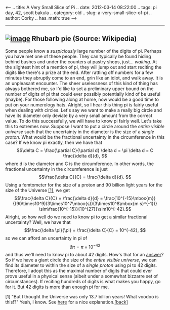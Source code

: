 <--
.. title: A Very Small Slice of Pi
.. date: 2012-03-14 08:22:00
.. tags: pi day, 42, scott bakula
.. category: old
.. slug: a-very-small-slice-of-pi
.. author: Corky
.. has_math: true
-->


  -----------------------------------------------------------------------------------------------------------------------------------------------------------------------------------------------------
  [![image](http://3.bp.blogspot.com/-q37nqPUh_t0/T2AJgUmFLKI/AAAAAAAAAWY/0rvkqKzmDBs/s320/rhubarb.JPG)](http://3.bp.blogspot.com/-q37nqPUh_t0/T2AJgUmFLKI/AAAAAAAAAWY/0rvkqKzmDBs/s1600/rhubarb.JPG)
  Rhubarb pie (Source: Wikipedia)
  -----------------------------------------------------------------------------------------------------------------------------------------------------------------------------------------------------

Some people know a *suspiciously* large number of the digits of pi.
Perhaps you have met one of these people. They can typically be found
hiding behind bushes and under the counters at pastry shops, just...
*waiting*. At the slightest hint of a mention of pi, they will jump out
and start reciting the digits like there's a prize at the end. After
rattling off numbers for a few minutes they abruptly come to an end,
grin like an idiot, and walk away. It is an unpleasant encounter. The
sheer uselessness of this kind of thing has always bothered me, so I'd
like to set a preliminary upper bound on the number of digits of pi that
could ever possibly potentially kind of be useful (maybe). For those
following along at home, now would be a good time to put on your
numerology hats. Alright, so I hear this thing pi is fairly useful when
dealing with circles. Let's say we want to make a really big circle and
have its diameter only deviate by a very small amount from the correct
value. To do this successfully, we will have to know pi fairly well.
Let's take this to extremes now. Suppose I want to put a circle around
the *entire visible universe* such that the uncertainty in the diameter
is the size of a *single proton*. What would be the fractional
uncertainty in the circumference in this case? If we know pi exactly,
then we have that $$\delta C = \frac{\partial C}{\partial d} \delta
d = \pi \delta d = C \frac{\delta d}{d}, $$ where d is the diameter
and C is the circumference. In other words, the fractional uncertainty
in the circumference is just $$\frac{\delta C}{C} = \frac{\delta
d}{d}. $$ Using a femtometer for the size of a proton and 90 billion
light years for the size of the Universe [[1]](#note), we get
$$\frac{\delta C}{C} = \frac{\delta d}{d} =
\frac{10^{-15}\mbox{m}}{(90\times10^9)(3\times10^7\mbox{s})(3\times10^8\mbox{m
s}^{-1})} \sim\frac{10^{-15}}{10^{27}}\sim10^{-42}.$$ Alright, so
how well do we need to know pi to get a similar fractional uncertainty?
Well, we have that $$\frac{\delta \pi}{\pi} = \frac{\delta C}{C} =
10^{-42}, $$ so we can afford an uncertainty in pi of $$ \delta \pi =
\pi \times 10^{-42}$$ and thus we'll need to know pi to about 42
digits. How's that for an
[answer](http://en.wikipedia.org/wiki/Phrases_from_The_Hitchhiker%27s_Guide_to_the_Galaxy#Answer_to_the_Ultimate_Question_of_Life.2C_the_Universe.2C_and_Everything_.2842.29)?
So if we have a giant circle the size of the *entire visible universe*,
we can find its diameter to within the size of a *single proton* using
pi to 42 digits. Therefore, I adopt this as the maximal number of digits
that could ever prove useful in a physical sense (albeit under a
somewhat bizzarre set of circumstances). If reciting hundreds of digits
is what makes you happy, go for it. But 42 digits is more than enough pi
for me.

[1] "But I thought the Universe was only 13.7 billion years! What voodoo
is this!?" Yeah, I know. See
[here](http://scienceblogs.com/startswithabang/2011/01/q_a_how_is_the_universe_so_big.php)
for a nice explanation.[[back]](#back)
